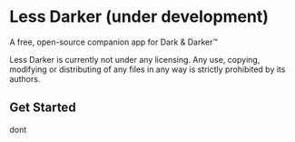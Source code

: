 # Less Darker (**under development**)

A free, open-source companion app for Dark & Darker™

Less Darker is currently not under any licensing. Any use, copying, modifying or distributing of any files in any way is strictly prohibited by its authors.

## Get Started

dont